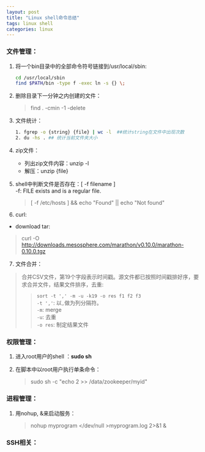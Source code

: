 ```yaml
---
layout: post
title: "Linux shell命令总结"
tags: linux shell
categories: linux
---
```


### 文件管理：  
1. 将一个bin目录中的全部命令符号链接到/usr/local/sbin:  

    ~~~bash
    cd /usr/local/sbin  
    find $PATH/bin -type f -exec ln -s {} \;
    ~~~
2. 删除目录下一分钟之内创建的文件：

    >find . -cmin -1 -delete

3. 文件统计：

    ~~~bash
    1. fgrep -o {string} {file} | wc -l  ##统计string在文件中出现次数
    2. du -hs . ## 统计当前文件夹大小
    ~~~
4. zip文件：
   * 列出zip文件内容：unzip -l
   * 解压：unzip {file}
5. shell中判断文件是否存在：[ -f filename ]  
   -f: FILE exists and is a regular file.  
   >[ -f /etc/hosts ] && echo "Found" || echo "Not found" 
6. curl:
* download tar:  
>curl -O http://downloads.mesosphere.com/marathon/v0.10.0/marathon-0.10.0.tgz 
7. 文件合并：  
>合并CSV文件，第19个字段表示时间戳。源文件都已按照时间戳排好序，要求合并文件，结果文件排序，去重:   
>>`sort -t ',' -m -u -k19 -o res f1 f2 f3`  
>`-t ','`: 以`,`做为列分隔符。  
>`-m`: merge  
>`-u`: 去重  
>`-o res`: 制定结果文件  

### 权限管理：
1. 进入root用户的shell ：**sudo sh**
2. 在脚本中以root用户执行单条命令：

    >sudo sh -c "echo 2 >> /data/zookeeper/myid"

### 进程管理：
1. 用nohup, &来启动服务：

    >nohup myprogram </dev/null >myprogram.log 2>&1 &

### SSH相关：

